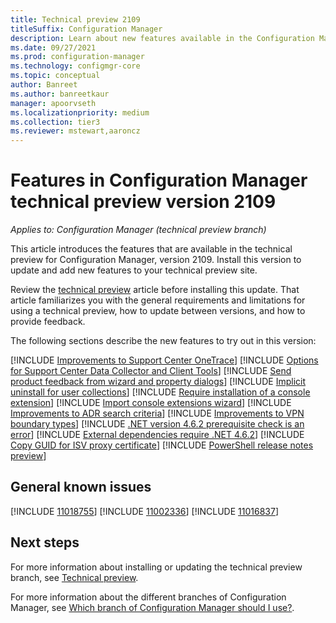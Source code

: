 ```yaml
---
title: Technical preview 2109
titleSuffix: Configuration Manager
description: Learn about new features available in the Configuration Manager technical preview branch version 2109.
ms.date: 09/27/2021
ms.prod: configuration-manager
ms.technology: configmgr-core
ms.topic: conceptual
author: Banreet
ms.author: banreetkaur
manager: apoorvseth
ms.localizationpriority: medium
ms.collection: tier3
ms.reviewer: mstewart,aaroncz 
---
```


# Features in Configuration Manager technical preview version 2109

*Applies to: Configuration Manager (technical preview branch)*

This article introduces the features that are available in the technical preview for Configuration Manager, version 2109. Install this version to update and add new features to your technical preview site.<!-- baseline only statement: When you install a new technical preview site, this release is also available as a baseline version.-->

Review the [technical preview](../technical-preview.md) article before installing this update. That article familiarizes you with the general requirements and limitations for using a technical preview, how to update between versions, and how to provide feedback.

The following sections describe the new features to try out in this version:

<!-- [!INCLUDE [Example feature name](includes/2109/1234567.md)] -->
[!INCLUDE [Improvements to Support Center OneTrace](includes/2109/9348231.md)]
[!INCLUDE [Options for Support Center Data Collector and Client Tools](includes/2109/9947307.md)]
[!INCLUDE [Send product feedback from wizard and property dialogs](includes/2109/2711343.md)]
[!INCLUDE [Implicit uninstall for user collections](includes/2109/10393847.md)]
[!INCLUDE [Require installation of a console extension](includes/2109/10486584.md)]
[!INCLUDE [Import console extensions wizard](includes/2109/9741121.md)]
[!INCLUDE [Improvements to ADR search criteria](includes/2109/7033309.md)]
[!INCLUDE [Improvements to VPN boundary types](includes/2109/7822886.md)]
[!INCLUDE [.NET version 4.6.2 prerequisite check is an error](includes/2109/10644702.md)]
[!INCLUDE [External dependencies require .NET 4.6.2](includes/2109/10529267.md)]
[!INCLUDE [Copy GUID for ISV proxy certificate](includes/2109/2842082.md)]
[!INCLUDE [PowerShell release notes preview](includes/2109/10654429.md)]

## General known issues

[!INCLUDE [11018755](includes/2109/known-issue-11018755.md)]
[!INCLUDE [11002336](includes/2109/known-issue-11002336.md)]
[!INCLUDE [11016837](includes/2109/known-issue-11016837.md)]
## Next steps

For more information about installing or updating the technical preview branch, see [Technical preview](../technical-preview.md).

For more information about the different branches of Configuration Manager, see [Which branch of Configuration Manager should I use?](../../understand/which-branch-should-i-use.md).
